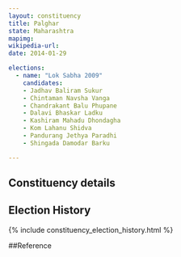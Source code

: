 ```yaml
---
layout: constituency
title: Palghar
state: Maharashtra
mapimg: 
wikipedia-url: 
date: 2014-01-29

elections: 
  - name: "Lok Sabha 2009"
    candidates: 
    - Jadhav Baliram Sukur 
    - Chintaman Navsha Vanga 
    - Chandrakant Balu Phupane 
    - Dalavi Bhaskar Ladku 
    - Kashiram Mahadu Dhondagha 
    - Kom Lahanu Shidva 
    - Pandurang Jethya Paradhi 
    - Shingada Damodar Barku 

---
```

## Constituency details


## Election History
{% include constituency_election_history.html %}

##Reference
